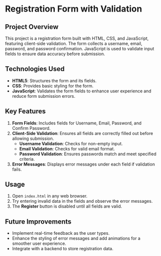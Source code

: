 # Registration Form with Validation

## Project Overview
This project is a registration form built with HTML, CSS, and JavaScript, featuring client-side validation. The form collects a username, email, password, and password confirmation. JavaScript is used to validate input fields to ensure data accuracy before submission.

## Technologies Used
- **HTML5**: Structures the form and its fields.
- **CSS**: Provides basic styling for the form.
- **JavaScript**: Validates the form fields to enhance user experience and reduce form submission errors.

## Key Features
1. **Form Fields**: Includes fields for Username, Email, Password, and Confirm Password.
2. **Client-Side Validation**: Ensures all fields are correctly filled out before allowing submission.
   - **Username Validation**: Checks for non-empty input.
   - **Email Validation**: Checks for valid email format.
   - **Password Validation**: Ensures passwords match and meet specified criteria.
3. **Error Messages**: Displays error messages under each field if validation fails.

## Usage
1. Open `index.html` in any web browser.
2. Try entering invalid data in the fields and observe the error messages.
3. The **Register** button is disabled until all fields are valid.

## Future Improvements
- Implement real-time feedback as the user types.
- Enhance the styling of error messages and add animations for a smoother user experience.
- Integrate with a backend to store registration data.
